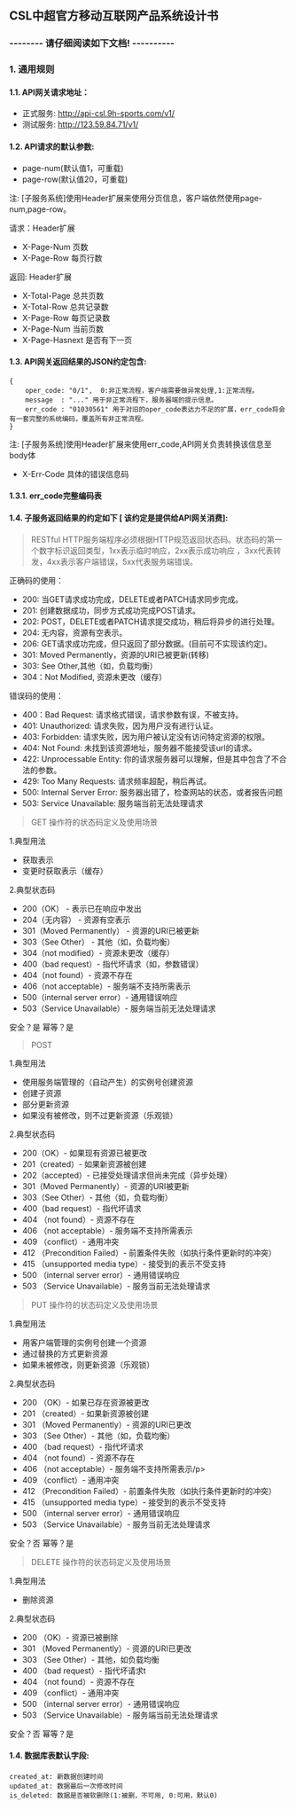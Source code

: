 ## CSL中超官方移动互联网产品系统设计书

### -------- 请仔细阅读如下文档! ----------

### 1. 通用规则 

#### 1.1. API网关请求地址：

* 正式服务: http://api-csl.9h-sports.com/v1/
* 测试服务: http://123.59.84.71/v1/

#### 1.2. API请求的默认参数:  

* page-num(默认值1，可重载)
* page-row(默认值20，可重载) 

注: [子服务系统]使用Header扩展来使用分页信息，客户端依然使用page-num,page-row。

请求：Header扩展
* X-Page-Num   页数
* X-Page-Row   每页行数 

返回: Header扩展
* X-Total-Page    总共页数
* X-Total-Row     总共记录数
* X-Page-Row      每页记录数
* X-Page-Num      当前页数
* X-Page-Hasnext  是否有下一页

#### 1.3. API网关返回结果的JSON约定包含:

```
{
	oper_code: "0/1",  0:非正常流程，客户端需要做异常处理,1:正常流程。
	message  : "..." 用于非正常流程下，服务器端的提示信息。
	err_code : "01030561" 用于对旧的oper_code表达力不足的扩展，err_code将会有一套完整的系统编码，覆盖所有非正常流程。
}

```

注: [子服务系统]使用Header扩展来使用err_code,API网关负责转换该信息至body体
* X-Err-Code  具体的错误信息码

#### 1.3.1. err_code完整编码表


#### 1.4. 子服务返回结果的约定如下 [ 该约定是提供给API网关消费]:

>RESTful HTTP服务端程序必须根据HTTP规范返回状态码。状态码的第一个数字标识返回类型，1xx表示临时响应，2xx表示成功响应 ，3xx代表转发，4xx表示客户端错误，5xx代表服务端错误。

正确码的使用：
* 200: 当GET请求成功完成，DELETE或者PATCH请求同步完成。
* 201: 创建数据成功，同步方式成功完成POST请求。
* 202: POST，DELETE或者PATCH请求提交成功，稍后将异步的进行处理。
* 204: 无内容，资源有空表示。
* 206: GET请求成功完成，但只返回了部分数据。(目前可不实现该约定)。
* 301: Moved Permanently，资源的URI已被更新(转移)
* 303: See Other,其他（如，负载均衡）
* 304：Not Modified, 资源未更改（缓存）

错误码的使用：
* 400：Bad Request: 请求格式错误，请求参数有误，不被支持。
* 401: Unauthorized: 请求失败，因为用户没有进行认证。
* 403: Forbidden: 请求失败，因为用户被认定没有访问特定资源的权限。
* 404: Not Found: 未找到该资源地址，服务器不能接受该url的请求。
* 422: Unprocessable Entity: 你的请求服务器可以理解，但是其中包含了不合法的参数。
* 429: Too Many Requests: 请求频率超配，稍后再试。
* 500: Internal Server Error: 服务器出错了，检查网站的状态，或者报告问题
* 503: Service Unavailable: 服务端当前无法处理请求

> GET 操作符的状态码定义及使用场景

1.典型用法
* 获取表示
* 变更时获取表示（缓存）

2.典型状态码
* 200（OK） - 表示已在响应中发出
* 204（无内容） - 资源有空表示
* 301（Moved Permanently） - 资源的URI已被更新
* 303（See Other） - 其他（如，负载均衡）
* 304（not modified）- 资源未更改（缓存）
* 400（bad request）- 指代坏请求（如，参数错误）
* 404（not found）- 资源不存在
* 406（not acceptable）- 服务端不支持所需表示
* 500（internal server error）- 通用错误响应
* 503（Service Unavailable）- 服务端当前无法处理请求

安全？是 幂等？是

> POST

1.典型用法
* 使用服务端管理的（自动产生）的实例号创建资源
* 创建子资源
* 部分更新资源
* 如果没有被修改，则不过更新资源（乐观锁）

2.典型状态码
* 200（OK）- 如果现有资源已被更改
* 201（created）- 如果新资源被创建
* 202（accepted）- 已接受处理请求但尚未完成（异步处理）
* 301（Moved Permanently）- 资源的URI被更新
* 303（See Other）- 其他（如，负载均衡）
* 400（bad request）- 指代坏请求
* 404 （not found）- 资源不存在
* 406 （not acceptable）- 服务端不支持所需表示
* 409 （conflict）- 通用冲突
* 412 （Precondition Failed）- 前置条件失败（如执行条件更新时的冲突）
* 415 （unsupported media type）- 接受到的表示不受支持
* 500 （internal server error）- 通用错误响应
* 503 （Service Unavailable）- 服务当前无法处理请求

> PUT 操作符的状态码定义及使用场景

1.典型用法
* 用客户端管理的实例号创建一个资源
* 通过替换的方式更新资源
* 如果未被修改，则更新资源（乐观锁）

2.典型状态码
* 200 （OK）- 如果已存在资源被更改
* 201 （created）- 如果新资源被创建
* 301 （Moved Permanently）- 资源的URI已更改
* 303 （See Other）- 其他（如，负载均衡）
* 400 （bad request）- 指代坏请求
* 404 （not found）- 资源不存在
* 406 （not acceptable）- 服务端不支持所需表示/p>
* 409 （conflict）- 通用冲突
* 412 （Precondition Failed）- 前置条件失败（如执行条件更新时的冲突）
* 415 （unsupported media type）- 接受到的表示不受支持
* 500 （internal server error）- 通用错误响应
* 503 （Service Unavailable）- 服务当前无法处理请求

安全？否 幂等？是

> DELETE 操作符的状态码定义及使用场景

1.典型用法
* 删除资源

2.典型状态码
* 200 （OK）- 资源已被删除
* 301 （Moved Permanently）- 资源的URI已更改
* 303 （See Other）- 其他，如负载均衡
* 400 （bad request）- 指代坏请求t
* 404 （not found）- 资源不存在
* 409 （conflict）- 通用冲突
* 500 （internal server error）- 通用错误响应
* 503 （Service Unavailable）- 服务端当前无法处理请求

安全？否 幂等？是

#### 1.4. 数据库表默认字段:

	created_at: 新数据创建时间
	updated_at: 数据最后一次修改时间
	is_deleted: 数据是否被软删除(1:被删，不可用, 0:可用，默认0)



